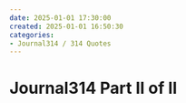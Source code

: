 ```yaml
---
date: 2025-01-01 17:30:00
created: 2025-01-01 16:50:30
categories:
- Journal314 / 314 Quotes
---
```


# Journal314 Part II of II